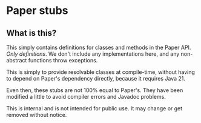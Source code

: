 # Paper stubs

## What is this?
This simply contains definitions for classes and methods in the Paper API. _Only definitions_. We don't include any implementations here, and any non-abstract functions throw exceptions.

This is simply to provide resolvable classes at compile-time, without having to depend on Paper's dependency directly, because it requires Java 21.

Even then, these stubs are not 100% equal to Paper's. They have been modified a little to avoid compiler errors and Javadoc problems.

This is internal and is not intended for public use. It may change or get removed without notice.
